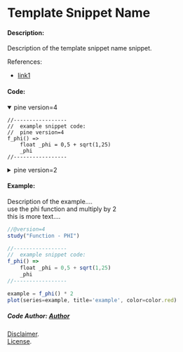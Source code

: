 # Template Snippet Name

#### Description:

Description of the template snippet name snippet.

References:
* [link1](http:\\alinktonowhere.come "descriptionoflinktonowhere.")


#### Code:

<details open>
  <!-- leave a blank line after summary -->
  <summary>pine version=4</summary>

```
//-----------------
//  example snippet code:
//  pine version=4
f_phi() =>
    float _phi = 0,5 + sqrt(1,25)
    _phi
//-----------------
```
</details>

<details close>
  <!-- leave a blank line after summary -->
  <summary>pine version=2</summary>

<!--  -->
<!-- code goes between the backticks: -->
```javascript
//-----------------
//  example snippet code:
//  pine version=2
f_phi() =>
    _phi = 0,5 + sqrt(1,25)
    _phi
//-----------------
```  
</details>

#### Example:


Description of the example.... <br/>
use the phi function and multiply by 2 <br/>
this is more text....

<!--  -->
<!-- code goes between the backticks: -->
```javascript
//@version=4
study("Function - PHI")

//-----------------
//  example snippet code:
f_phi() =>
    float _phi = 0,5 + sqrt(1,25)
    _phi
//-----------------

example = f_phi() * 2
plot(series=example, title='example', color=color.red)

```

##### Code Author: [Author](http:\\linkifavaiable "@tooltip.")

[Disclaimer](https://github.com/pinecoders/pine-utils/blob/master/DISCLAIMER.md "Disclaimer.").<br/>
[License](https://github.com/pinecoders/pine-utils/blob/master/LICENSE "License.").
